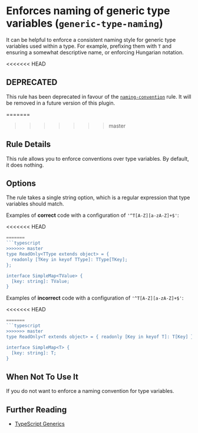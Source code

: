 # Enforces naming of generic type variables (`generic-type-naming`)

It can be helpful to enforce a consistent naming style for generic type variables used within a type.
For example, prefixing them with `T` and ensuring a somewhat descriptive name, or enforcing Hungarian notation.

<<<<<<< HEAD
## DEPRECATED

This rule has been deprecated in favour of the [`naming-convention`](./naming-convention.md) rule.
It will be removed in a future version of this plugin.

=======
>>>>>>> master
## Rule Details

This rule allows you to enforce conventions over type variables. By default, it does nothing.

## Options

The rule takes a single string option, which is a regular expression that type variables should match.

Examples of **correct** code with a configuration of `'^T[A-Z][a-zA-Z]+$'`:

<<<<<<< HEAD
```ts
=======
```typescript
>>>>>>> master
type ReadOnly<TType extends object> = {
  readonly [TKey in keyof TType]: TType[TKey];
};

interface SimpleMap<TValue> {
  [key: string]: TValue;
}
```

Examples of **incorrect** code with a configuration of `'^T[A-Z][a-zA-Z]+$'`:

<<<<<<< HEAD
```ts
=======
```typescript
>>>>>>> master
type ReadOnly<T extends object> = { readonly [Key in keyof T]: T[Key] };

interface SimpleMap<T> {
  [key: string]: T;
}
```

## When Not To Use It

If you do not want to enforce a naming convention for type variables.

## Further Reading

- [TypeScript Generics](https://www.typescriptlang.org/docs/handbook/generics.html)
